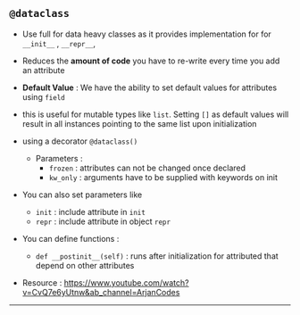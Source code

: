 ## `@dataclass`

- Use full for data heavy classes as it provides implementation for for `__init__` , `__repr__`, 
- Reduces the **amount of code** you have to re-write every time you add an attribute
- **Default Value** : We have the ability to set default values for attributes using `field`
- this is useful for mutable types like `list`. Setting `[]` as default values will result in all instances pointing to the same list upon initialization
- using a decorator `@dataclass()`
  - Parameters :
    - `frozen` : attributes can not be changed once declared 
    - `kw_only` : arguments have to be supplied with keywords on init
- You can also set parameters like 
  - `init` : include attribute in `init`
  - `repr` : include attribute in object `repr` 
- You can define functions : 
  - `def __postinit__(self)` : runs after initialization for attributed that depend on other attributes

- Resource : https://www.youtube.com/watch?v=CvQ7e6yUtnw&ab_channel=ArjanCodes

---